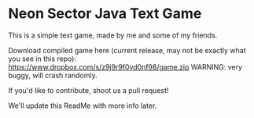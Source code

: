 # Neon Sector Java Text Game

This is a simple text game, made by me and some of my friends.

Download compiled game here (current release, may not be exactly what you see in this repo):
https://www.dropbox.com/s/z9j9r9f0yd0nf98/game.zip
WARNING: very buggy, will crash randomly.

If you'd like to contribute, shoot us a pull request!

We'll update this ReadMe with more info later.
